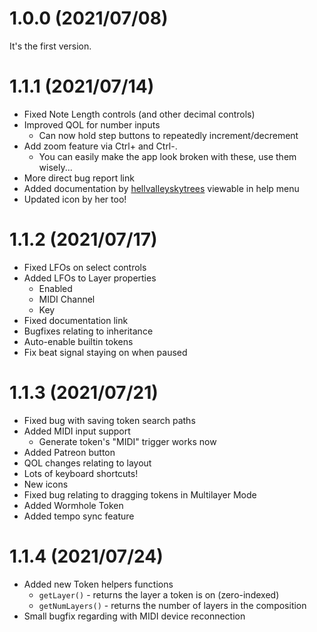 # 1.0.0 (2021/07/08)

It's the first version.

# 1.1.1 (2021/07/14)

* Fixed Note Length controls (and other decimal controls)
* Improved QOL for number inputs
    * Can now hold step buttons to repeatedly increment/decrement
* Add zoom feature via Ctrl+ and Ctrl-.
    * You can easily make the app look broken with these, use them wisely...
* More direct bug report link
* Added documentation by [hellvalleyskytrees](https://twitter.com/hvst_music) viewable in help menu
* Updated icon by her too!

# 1.1.2 (2021/07/17)

* Fixed LFOs on select controls
* Added LFOs to Layer properties
    * Enabled
    * MIDI Channel
    * Key
* Fixed documentation link
* Bugfixes relating to inheritance
* Auto-enable builtin tokens
* Fix beat signal staying on when paused

# 1.1.3 (2021/07/21)

* Fixed bug with saving token search paths
* Added MIDI input support
    * Generate token's "MIDI" trigger works now
* Added Patreon button
* QOL changes relating to layout
* Lots of keyboard shortcuts!
* New icons
* Fixed bug relating to dragging tokens in Multilayer Mode
* Added Wormhole Token
* Added tempo sync feature

# 1.1.4 (2021/07/24)

* Added new Token helpers functions
    * `getLayer()` - returns the layer a token is on (zero-indexed)
    * `getNumLayers()` - returns the number of layers in the composition
* Small bugfix regarding with MIDI device reconnection